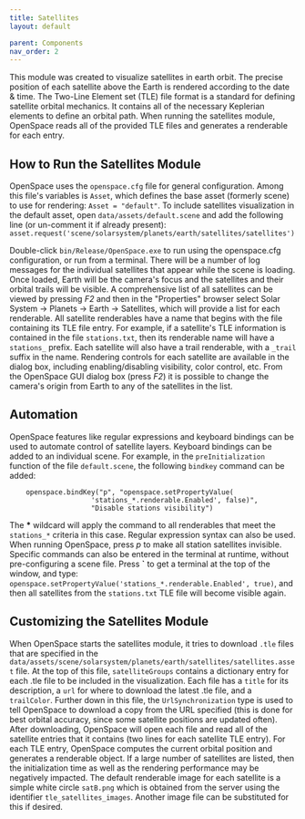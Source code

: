 ```yaml
---
title: Satellites
layout: default

parent: Components
nav_order: 2
---
```


This module was created to visualize satellites in earth orbit.  The precise position of each satellite above the Earth is rendered according to the date & time.  The Two-Line Element set (TLE) file format is a standard for defining satellite orbital mechanics.  It contains all of the necessary Keplerian elements to define an orbital path.  When running the satellites module, OpenSpace reads all of the provided TLE files and generates a renderable for each entry.

## How to Run the Satellites Module
OpenSpace uses the `openspace.cfg` file for general configuration.  Among this file's variables is `Asset`, which defines the base asset (formerly scene) to use for rendering: `Asset = "default"`.  To include satellites visualization in the default asset, open `data/assets/default.scene` and add the following line (or un-comment it if already present):
`asset.request('scene/solarsystem/planets/earth/satellites/satellites')`

Double-click `bin/Release/OpenSpace.exe` to run using the openspace.cfg configuration, or run from a terminal.  There will be a number of log messages for the individual satellites that appear while the scene is loading.  Once loaded, Earth will be the camera's focus and the satellites and their orbital trails will be visible.
A comprehensive list of all satellites can be viewed by pressing _F2_ and then in the "Properties" browser select Solar System -> Planets -> Earth -> Satellites, which will provide a list for each renderable.  All satellite renderables have a name that begins with the file containing its TLE file entry.  For example, if a satellite's TLE information is contained in the file `stations.txt`, then its renderable name will have a `stations_` prefix.  Each satellite will also have a trail renderable, with a `_trail` suffix in the name.  Rendering controls for each satellite are available in the dialog box, including enabling/disabling visibility, color control, etc.
From the OpenSpace GUI dialog box (press _F2_) it is possible to change the camera's origin from Earth to any of the satellites in the list.

## Automation
OpenSpace features like regular expressions and keyboard bindings can be used to automate control of satellite layers.  Keyboard bindings can be added to an individual scene.  For example, in the `preInitialization` function of the file `default.scene`, the following `bindkey` command can be added:
```
    openspace.bindKey("p", "openspace.setPropertyValue(
                    'stations_*.renderable.Enabled', false)",
                    "Disable stations visibility")
```
The **\*** wildcard will apply the command to all renderables that meet the `stations_*` criteria in this case.  Regular expression syntax can also be used. When running OpenSpace, press _p_ to make all station satellites invisible.  Specific commands can also be entered in the terminal at runtime, without pre-configuring a scene file.  Press **\`** to get a terminal at the top of the window, and type: `openspace.setPropertyValue('stations_*.renderable.Enabled', true)`, and then all satellites from the `stations.txt` TLE file will become visible again.

## Customizing the Satellites Module
When OpenSpace starts the satellites module, it tries to download `.tle` files that are specified in the `data/assets/scene/solarsystem/planets/earth/satellites/satellites.asset` file.  At the top of this file, `satelliteGroups` contains a dictionary entry for each .tle file to be included in the visualization.  Each file has a `title` for its description, a `url` for where to download the latest .tle file, and a `trailColor`.  Further down in this file, the `UrlSynchronization` type is used to tell OpenSpace to download a copy from the URL specified (this is done for best orbital accuracy, since some satellite positions are updated often).  After downloading, OpenSpace will open each file and read all of the satellite entries that it contains (two lines for each satellite TLE entry).  For each TLE entry, OpenSpace computes the current orbital position and generates a renderable object.  If a large number of satellites are listed, then the initialization time as well as the rendering performance may be negatively impacted.
The default renderable image for each satellite is a simple white circle `satB.png` which is obtained from the server using the identifier `tle_satellites_images`.  Another image file can be substituted for this if desired.
